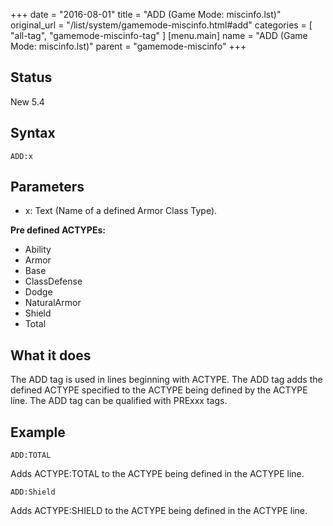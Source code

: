 +++
date = "2016-08-01"
title = "ADD (Game Mode: miscinfo.lst)"
original_url = "/list/system/gamemode-miscinfo.html#add"
categories = [ "all-tag", "gamemode-miscinfo-tag" ]
[menu.main]
    name = "ADD (Game Mode: miscinfo.lst)"
    parent = "gamemode-miscinfo"
+++

## Status

New 5.4

## Syntax

`ADD:x`

## Parameters

-   x: Text (Name of a defined Armor Class Type).



**Pre defined ACTYPEs:**

-   Ability
-   Armor
-   Base
-   ClassDefense
-   Dodge
-   NaturalArmor
-   Shield
-   Total

What it does
------------

The ADD tag is used in lines beginning with ACTYPE. The ADD tag adds the
defined ACTYPE specified to the ACTYPE being defined by the ACTYPE line.
The ADD tag can be qualified with PRExxx tags.

Example
-------

`ADD:TOTAL`

Adds ACTYPE:TOTAL to the ACTYPE being defined in the ACTYPE line.

`ADD:Shield`

Adds ACTYPE:SHIELD to the ACTYPE being defined in the ACTYPE line.

